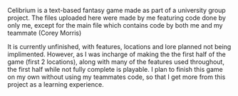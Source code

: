 Celibrium is a text-based fantasy game made as part of a university group project.
The files uploaded here were made by me featuring code done by only me, except for the main file which contains code by both me and my teammate (Corey Morris)

It is currently unfinished, with features, locations and lore planned not being implimented. However, as I was incharge of making the the first half of the game (first 2 locations), along with many of the features used throughout, the first half while not fully complete is playable.
I plan to finish this game on my own without using my teammates code, so that I get more from this project as a learning experience.

